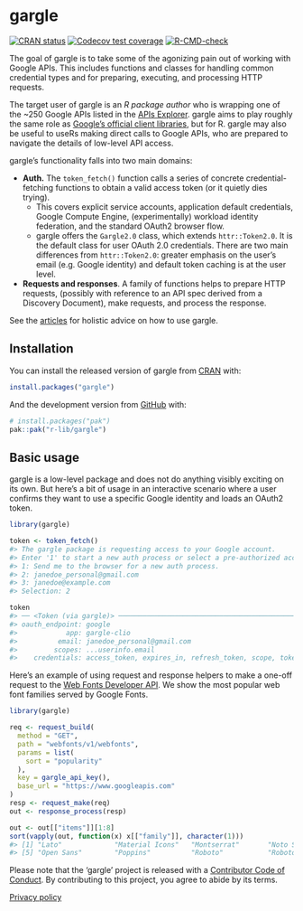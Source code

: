 
<!-- README.md is generated from README.Rmd. Please edit that file -->

# gargle

<!-- badges: start -->

[![CRAN
status](https://www.r-pkg.org/badges/version/gargle)](https://cran.r-project.org/package=gargle)
[![Codecov test
coverage](https://codecov.io/gh/r-lib/gargle/branch/main/graph/badge.svg)](https://app.codecov.io/gh/r-lib/gargle?branch=main)
[![R-CMD-check](https://github.com/r-lib/gargle/actions/workflows/R-CMD-check.yaml/badge.svg)](https://github.com/r-lib/gargle/actions/workflows/R-CMD-check.yaml)
<!-- badges: end -->

The goal of gargle is to take some of the agonizing pain out of working
with Google APIs. This includes functions and classes for handling
common credential types and for preparing, executing, and processing
HTTP requests.

The target user of gargle is an *R package author* who is wrapping one
of the ~250 Google APIs listed in the [APIs
Explorer](https://developers.google.com/apis-explorer). gargle aims to
play roughly the same role as [Google’s official client
libraries](https://developers.google.com/api-client-library/), but for
R. gargle may also be useful to useRs making direct calls to Google
APIs, who are prepared to navigate the details of low-level API access.

gargle’s functionality falls into two main domains:

- **Auth.** The `token_fetch()` function calls a series of concrete
  credential-fetching functions to obtain a valid access token (or it
  quietly dies trying).
  - This covers explicit service accounts, application default
    credentials, Google Compute Engine, (experimentally) workload
    identity federation, and the standard OAuth2 browser flow.
  - gargle offers the `Gargle2.0` class, which extends `httr::Token2.0`.
    It is the default class for user OAuth 2.0 credentials. There are
    two main differences from `httr::Token2.0`: greater emphasis on the
    user’s email (e.g. Google identity) and default token caching is at
    the user level.
- **Requests and responses**. A family of functions helps to prepare
  HTTP requests, (possibly with reference to an API spec derived from a
  Discovery Document), make requests, and process the response.

See the [articles](https://gargle.r-lib.org/articles/) for holistic
advice on how to use gargle.

## Installation

You can install the released version of gargle from
[CRAN](https://CRAN.R-project.org) with:

``` r
install.packages("gargle")
```

And the development version from [GitHub](https://github.com/) with:

``` r
# install.packages("pak")
pak::pak("r-lib/gargle")
```

## Basic usage

gargle is a low-level package and does not do anything visibly exciting
on its own. But here’s a bit of usage in an interactive scenario where a
user confirms they want to use a specific Google identity and loads an
OAuth2 token.

``` r
library(gargle)

token <- token_fetch()
#> The gargle package is requesting access to your Google account.
#> Enter '1' to start a new auth process or select a pre-authorized account.
#> 1: Send me to the browser for a new auth process.
#> 2: janedoe_personal@gmail.com
#> 3: janedoe@example.com
#> Selection: 2

token
#> ── <Token (via gargle)> ─────────────────────────────────────────────────────
#> oauth_endpoint: google
#>            app: gargle-clio
#>          email: janedoe_personal@gmail.com
#>         scopes: ...userinfo.email
#>    credentials: access_token, expires_in, refresh_token, scope, token_type, id_token
```

Here’s an example of using request and response helpers to make a
one-off request to the [Web Fonts Developer
API](https://developers.google.com/fonts/docs/developer_api). We show
the most popular web font families served by Google Fonts.

``` r
library(gargle)

req <- request_build(
  method = "GET",
  path = "webfonts/v1/webfonts",
  params = list(
    sort = "popularity"
  ),
  key = gargle_api_key(),
  base_url = "https://www.googleapis.com"
)
resp <- request_make(req)
out <- response_process(resp)

out <- out[["items"]][1:8]
sort(vapply(out, function(x) x[["family"]], character(1)))
#> [1] "Lato"             "Material Icons"   "Montserrat"       "Noto Sans JP"    
#> [5] "Open Sans"        "Poppins"          "Roboto"           "Roboto Condensed"
```

Please note that the ‘gargle’ project is released with a [Contributor
Code of Conduct](https://gargle.r-lib.org/CODE_OF_CONDUCT.html). By
contributing to this project, you agree to abide by its terms.

[Privacy policy](https://www.tidyverse.org/google_privacy_policy)
